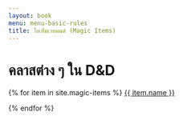 ```yaml
---
layout: book
menu: menu-basic-rules
title: ไอเท็มเวทมนต์ (Magic Items)
---
```

# คลาสต่าง ๆ ใน D&D

{% for item in site.magic-items %}
<a href="{{item.url}}">{{ item.name }}</a>

{% endfor %}